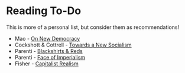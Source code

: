 # Reading To-Do
This is more of a personal list, but consider them as recommendations!

- Mao - [On New Democracy](https://www.marxists.org/reference/archive/mao/selected-works/volume-2/mswv2_26.htm)
- Cockshott & Cottrell - [Towards a New Socialism](http://ricardo.ecn.wfu.edu/~cottrell/socialism_book/new_socialism.pdf)
- Parenti - [Blackshirts & Reds](https://www.amazon.com/Blackshirts-Reds-Rational-Overthrow-Communism/dp/0872863298)
- Parenti - [Face of Imperialism](https://www.amazon.com/Face-Imperialism-Responsibility-Taking-Political-World/dp/1594519188)
- Fisher - [Capitalist Realism](https://www.johnhuntpublishing.com/zer0-books/our-books/capitalist-realism)
